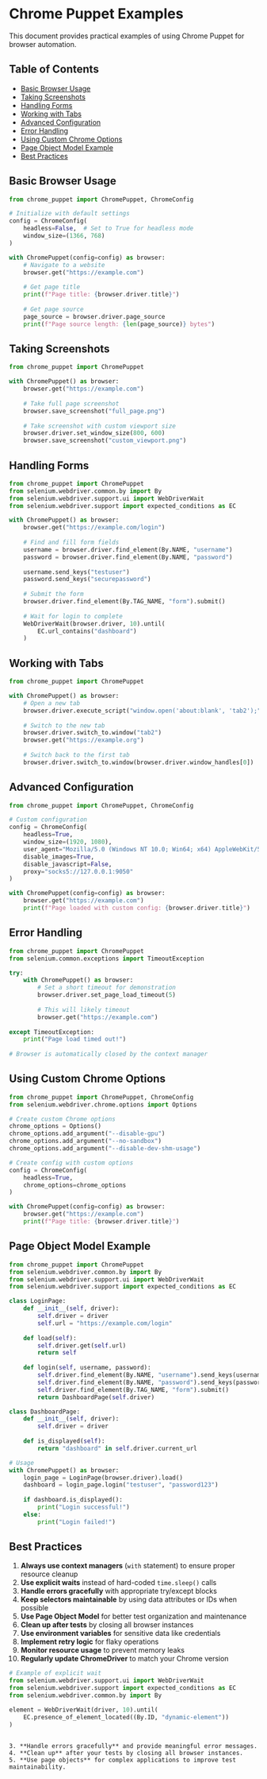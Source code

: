 # Chrome Puppet Examples

This document provides practical examples of using Chrome Puppet for browser automation.

## Table of Contents

- [Basic Browser Usage](#basic-browser-usage)
- [Taking Screenshots](#taking-screenshots)
- [Handling Forms](#handling-forms)
- [Working with Tabs](#working-with-tabs)
- [Advanced Configuration](#advanced-configuration)
- [Error Handling](#error-handling)
- [Using Custom Chrome Options](#using-custom-chrome-options)
- [Page Object Model Example](#page-object-model-example)
- [Best Practices](#best-practices)

## Basic Browser Usage

```python
from chrome_puppet import ChromePuppet, ChromeConfig

# Initialize with default settings
config = ChromeConfig(
    headless=False,  # Set to True for headless mode
    window_size=(1366, 768)
)

with ChromePuppet(config=config) as browser:
    # Navigate to a website
    browser.get("https://example.com")
    
    # Get page title
    print(f"Page title: {browser.driver.title}")
    
    # Get page source
    page_source = browser.driver.page_source
    print(f"Page source length: {len(page_source)} bytes")
```

## Taking Screenshots

```python
from chrome_puppet import ChromePuppet

with ChromePuppet() as browser:
    browser.get("https://example.com")
    
    # Take full page screenshot
    browser.save_screenshot("full_page.png")
    
    # Take screenshot with custom viewport size
    browser.driver.set_window_size(800, 600)
    browser.save_screenshot("custom_viewport.png")
```

## Handling Forms

```python
from chrome_puppet import ChromePuppet
from selenium.webdriver.common.by import By
from selenium.webdriver.support.ui import WebDriverWait
from selenium.webdriver.support import expected_conditions as EC

with ChromePuppet() as browser:
    browser.get("https://example.com/login")
    
    # Find and fill form fields
    username = browser.driver.find_element(By.NAME, "username")
    password = browser.driver.find_element(By.NAME, "password")
    
    username.send_keys("testuser")
    password.send_keys("securepassword")
    
    # Submit the form
    browser.driver.find_element(By.TAG_NAME, "form").submit()
    
    # Wait for login to complete
    WebDriverWait(browser.driver, 10).until(
        EC.url_contains("dashboard")
    )
```

## Working with Tabs

```python
from chrome_puppet import ChromePuppet

with ChromePuppet() as browser:
    # Open a new tab
    browser.driver.execute_script("window.open('about:blank', 'tab2');")
    
    # Switch to the new tab
    browser.driver.switch_to.window("tab2")
    browser.get("https://example.org")
    
    # Switch back to the first tab
    browser.driver.switch_to.window(browser.driver.window_handles[0])
```

## Advanced Configuration

```python
from chrome_puppet import ChromePuppet, ChromeConfig

# Custom configuration
config = ChromeConfig(
    headless=True,
    window_size=(1920, 1080),
    user_agent="Mozilla/5.0 (Windows NT 10.0; Win64; x64) AppleWebKit/537.36 (KHTML, like Gecko) Chrome/90.0.4430.212 Safari/537.36",
    disable_images=True,
    disable_javascript=False,
    proxy="socks5://127.0.0.1:9050"
)

with ChromePuppet(config=config) as browser:
    browser.get("https://example.com")
    print(f"Page loaded with custom config: {browser.driver.title}")
```

## Error Handling

```python
from chrome_puppet import ChromePuppet
from selenium.common.exceptions import TimeoutException

try:
    with ChromePuppet() as browser:
        # Set a short timeout for demonstration
        browser.driver.set_page_load_timeout(5)
        
        # This will likely timeout
        browser.get("https://example.com")
        
except TimeoutException:
    print("Page load timed out!")
    
# Browser is automatically closed by the context manager
```

## Using Custom Chrome Options

```python
from chrome_puppet import ChromePuppet, ChromeConfig
from selenium.webdriver.chrome.options import Options

# Create custom Chrome options
chrome_options = Options()
chrome_options.add_argument("--disable-gpu")
chrome_options.add_argument("--no-sandbox")
chrome_options.add_argument("--disable-dev-shm-usage")

# Create config with custom options
config = ChromeConfig(
    headless=True,
    chrome_options=chrome_options
)

with ChromePuppet(config=config) as browser:
    browser.get("https://example.com")
    print(f"Page title: {browser.driver.title}")
```

## Page Object Model Example

```python
from chrome_puppet import ChromePuppet
from selenium.webdriver.common.by import By
from selenium.webdriver.support.ui import WebDriverWait
from selenium.webdriver.support import expected_conditions as EC

class LoginPage:
    def __init__(self, driver):
        self.driver = driver
        self.url = "https://example.com/login"
    
    def load(self):
        self.driver.get(self.url)
        return self
    
    def login(self, username, password):
        self.driver.find_element(By.NAME, "username").send_keys(username)
        self.driver.find_element(By.NAME, "password").send_keys(password)
        self.driver.find_element(By.TAG_NAME, "form").submit()
        return DashboardPage(self.driver)

class DashboardPage:
    def __init__(self, driver):
        self.driver = driver
    
    def is_displayed(self):
        return "dashboard" in self.driver.current_url

# Usage
with ChromePuppet() as browser:
    login_page = LoginPage(browser.driver).load()
    dashboard = login_page.login("testuser", "password123")
    
    if dashboard.is_displayed():
        print("Login successful!")
    else:
        print("Login failed!")
```

## Best Practices

1. **Always use context managers** (`with` statement) to ensure proper resource cleanup
2. **Use explicit waits** instead of hard-coded `time.sleep()` calls
3. **Handle errors gracefully** with appropriate try/except blocks
4. **Keep selectors maintainable** by using data attributes or IDs when possible
5. **Use Page Object Model** for better test organization and maintenance
6. **Clean up after tests** by closing all browser instances
7. **Use environment variables** for sensitive data like credentials
8. **Implement retry logic** for flaky operations
9. **Monitor resource usage** to prevent memory leaks
10. **Regularly update ChromeDriver** to match your Chrome version

```python
# Example of explicit wait
from selenium.webdriver.support.ui import WebDriverWait
from selenium.webdriver.support import expected_conditions as EC
from selenium.webdriver.common.by import By

element = WebDriverWait(driver, 10).until(
    EC.presence_of_element_located((By.ID, "dynamic-element"))
)
```
   ```

3. **Handle errors gracefully** and provide meaningful error messages.
4. **Clean up** after your tests by closing all browser instances.
5. **Use page objects** for complex applications to improve test maintainability.
